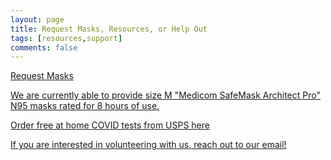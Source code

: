 ```yaml
---
layout: page
title: Request Masks, Resources, or Help Out
tags: [resources,support]
comments: false
---
```


[Request Masks](https://cryptpad.fr/form/#/2/form/view/Q3WD4eZv02IiFJL1LAFj3-tJYtOKkDaIGXxPH96eZ6U/)

[We are currently able to provide size M "Medicom SafeMask Architect Pro" N95 masks rated for 8 hours of use.](https://medicom.com/product/safemask-architect-pro/?v=67424fe6d9dd4) 

[Order free at home COVID tests from USPS here](https://covidtests.gov/)

[If you are interested in volunteering with us, reach out to our email!](mailto:greenvillescmaskbloc@proton.me)

